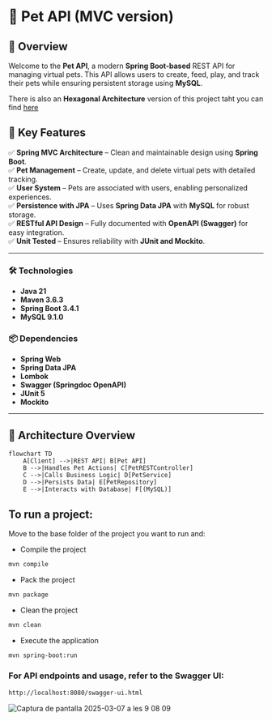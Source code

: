 # 🐾 Pet API  (MVC version)

## 🎯 Overview  
Welcome to the **Pet API**, a modern **Spring Boot-based** REST API for managing virtual pets. This API allows users to create, feed, play, and track their pets while ensuring persistent storage using **MySQL**.  

There is also an **Hexagonal Architecture** version of this project taht you can find [here](https://github.com/AlexandraBonetCanela/Pet-api-hexagonal)

## 🚀 Key Features  
✅ **Spring MVC Architecture** – Clean and maintainable design using **Spring Boot**.  
✅ **Pet Management** – Create, update, and delete virtual pets with detailed tracking.  
✅ **User System** – Pets are associated with users, enabling personalized experiences.  
✅ **Persistence with JPA** – Uses **Spring Data JPA** with **MySQL** for robust storage.  
✅ **RESTful API Design** – Fully documented with **OpenAPI (Swagger)** for easy integration.  
✅ **Unit Tested** – Ensures reliability with **JUnit and Mockito**.  

---

### **🛠 Technologies**  
- **Java 21**  
- **Maven 3.6.3**  
- **Spring Boot 3.4.1**  
- **MySQL 9.1.0**  

### **📦 Dependencies**  
- **Spring Web**  
- **Spring Data JPA**  
- **Lombok**  
- **Swagger (Springdoc OpenAPI)**  
- **JUnit 5**  
- **Mockito**  

---

## 📖 **Architecture Overview**  

```mermaid
flowchart TD
    A[Client] -->|REST API| B[Pet API]
    B -->|Handles Pet Actions| C[PetRESTController]
    C -->|Calls Business Logic| D[PetService]
    D -->|Persists Data| E[PetRepository]
    E -->|Interacts with Database| F[(MySQL)]

```

## To run a project:

Move to the base folder of the project you want to run and:


- Compile the project
```bash
mvn compile
```
- Pack the project
```bash
mvn package
```
- Clean the project
```bash
mvn clean
```
- Execute the application
```bash
mvn spring-boot:run
```
### For API endpoints and usage, refer to the **Swagger UI**:
```sh
http://localhost:8080/swagger-ui.html
```
![Captura de pantalla 2025-03-07 a les 9 08 09](https://github.com/user-attachments/assets/9d20330c-c2b9-47f9-a684-9da8f0c3aef9)

